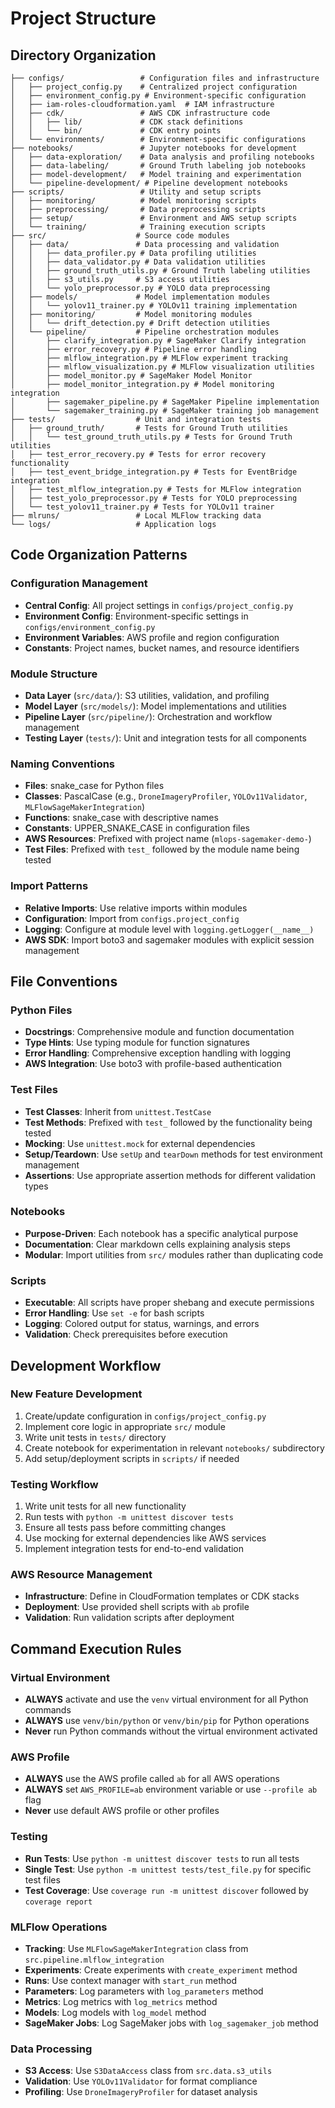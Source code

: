 # Project Structure

## Directory Organization

```
├── configs/                 # Configuration files and infrastructure
│   ├── project_config.py    # Centralized project configuration
│   ├── environment_config.py # Environment-specific configuration
│   ├── iam-roles-cloudformation.yaml  # IAM infrastructure
│   ├── cdk/                 # AWS CDK infrastructure code
│   │   ├── lib/             # CDK stack definitions
│   │   └── bin/             # CDK entry points
│   └── environments/        # Environment-specific configurations
├── notebooks/               # Jupyter notebooks for development
│   ├── data-exploration/    # Data analysis and profiling notebooks
│   ├── data-labeling/       # Ground Truth labeling job notebooks
│   ├── model-development/   # Model training and experimentation
│   └── pipeline-development/ # Pipeline development notebooks
├── scripts/                 # Utility and setup scripts
│   ├── monitoring/          # Model monitoring scripts
│   ├── preprocessing/       # Data preprocessing scripts
│   ├── setup/               # Environment and AWS setup scripts
│   └── training/            # Training execution scripts
├── src/                    # Source code modules
│   ├── data/               # Data processing and validation
│   │   ├── data_profiler.py # Data profiling utilities
│   │   ├── data_validator.py # Data validation utilities
│   │   ├── ground_truth_utils.py # Ground Truth labeling utilities
│   │   ├── s3_utils.py     # S3 access utilities
│   │   └── yolo_preprocessor.py # YOLO data preprocessing
│   ├── models/             # Model implementation modules
│   │   └── yolov11_trainer.py # YOLOv11 training implementation
│   ├── monitoring/         # Model monitoring modules
│   │   └── drift_detection.py # Drift detection utilities
│   └── pipeline/           # Pipeline orchestration modules
│       ├── clarify_integration.py # SageMaker Clarify integration
│       ├── error_recovery.py # Pipeline error handling
│       ├── mlflow_integration.py # MLFlow experiment tracking
│       ├── mlflow_visualization.py # MLFlow visualization utilities
│       ├── model_monitor.py # SageMaker Model Monitor
│       ├── model_monitor_integration.py # Model monitoring integration
│       ├── sagemaker_pipeline.py # SageMaker Pipeline implementation
│       └── sagemaker_training.py # SageMaker training job management
├── tests/                  # Unit and integration tests
│   ├── ground_truth/       # Tests for Ground Truth utilities
│   │   └── test_ground_truth_utils.py # Tests for Ground Truth utilities
│   ├── test_error_recovery.py # Tests for error recovery functionality
│   ├── test_event_bridge_integration.py # Tests for EventBridge integration
│   ├── test_mlflow_integration.py # Tests for MLFlow integration
│   ├── test_yolo_preprocessor.py # Tests for YOLO preprocessing
│   └── test_yolov11_trainer.py # Tests for YOLOv11 trainer
├── mlruns/                 # Local MLFlow tracking data
└── logs/                   # Application logs
```

## Code Organization Patterns

### Configuration Management
- **Central Config**: All project settings in `configs/project_config.py`
- **Environment Config**: Environment-specific settings in `configs/environment_config.py`
- **Environment Variables**: AWS profile and region configuration
- **Constants**: Project names, bucket names, and resource identifiers

### Module Structure
- **Data Layer** (`src/data/`): S3 utilities, validation, and profiling
- **Model Layer** (`src/models/`): Model implementations and utilities
- **Pipeline Layer** (`src/pipeline/`): Orchestration and workflow management
- **Testing Layer** (`tests/`): Unit and integration tests for all components

### Naming Conventions
- **Files**: snake_case for Python files
- **Classes**: PascalCase (e.g., `DroneImageryProfiler`, `YOLOv11Validator`, `MLFlowSageMakerIntegration`)
- **Functions**: snake_case with descriptive names
- **Constants**: UPPER_SNAKE_CASE in configuration files
- **AWS Resources**: Prefixed with project name (`mlops-sagemaker-demo-`)
- **Test Files**: Prefixed with `test_` followed by the module name being tested

### Import Patterns
- **Relative Imports**: Use relative imports within modules
- **Configuration**: Import from `configs.project_config`
- **Logging**: Configure at module level with `logging.getLogger(__name__)`
- **AWS SDK**: Import boto3 and sagemaker modules with explicit session management

## File Conventions

### Python Files
- **Docstrings**: Comprehensive module and function documentation
- **Type Hints**: Use typing module for function signatures
- **Error Handling**: Comprehensive exception handling with logging
- **AWS Integration**: Use boto3 with profile-based authentication

### Test Files
- **Test Classes**: Inherit from `unittest.TestCase`
- **Test Methods**: Prefixed with `test_` followed by the functionality being tested
- **Mocking**: Use `unittest.mock` for external dependencies
- **Setup/Teardown**: Use `setUp` and `tearDown` methods for test environment management
- **Assertions**: Use appropriate assertion methods for different validation types

### Notebooks
- **Purpose-Driven**: Each notebook has a specific analytical purpose
- **Documentation**: Clear markdown cells explaining analysis steps
- **Modular**: Import utilities from `src/` modules rather than duplicating code

### Scripts
- **Executable**: All scripts have proper shebang and execute permissions
- **Error Handling**: Use `set -e` for bash scripts
- **Logging**: Colored output for status, warnings, and errors
- **Validation**: Check prerequisites before execution

## Development Workflow

### New Feature Development
1. Create/update configuration in `configs/project_config.py`
2. Implement core logic in appropriate `src/` module
3. Write unit tests in `tests/` directory
4. Create notebook for experimentation in relevant `notebooks/` subdirectory
5. Add setup/deployment scripts in `scripts/` if needed

### Testing Workflow
1. Write unit tests for all new functionality
2. Run tests with `python -m unittest discover tests`
3. Ensure all tests pass before committing changes
4. Use mocking for external dependencies like AWS services
5. Implement integration tests for end-to-end validation

### AWS Resource Management
- **Infrastructure**: Define in CloudFormation templates or CDK stacks
- **Deployment**: Use provided shell scripts with `ab` profile
- **Validation**: Run validation scripts after deployment

## Command Execution Rules

### Virtual Environment
- **ALWAYS** activate and use the `venv` virtual environment for all Python commands
- **ALWAYS** use `venv/bin/python` or `venv/bin/pip` for Python operations
- **Never** run Python commands without the virtual environment activated

### AWS Profile
- **ALWAYS** use the AWS profile called `ab` for all AWS operations
- **ALWAYS** set `AWS_PROFILE=ab` environment variable or use `--profile ab` flag
- **Never** use default AWS profile or other profiles

### Testing
- **Run Tests**: Use `python -m unittest discover tests` to run all tests
- **Single Test**: Use `python -m unittest tests/test_file.py` for specific test files
- **Test Coverage**: Use `coverage run -m unittest discover` followed by `coverage report`

### MLFlow Operations
- **Tracking**: Use `MLFlowSageMakerIntegration` class from `src.pipeline.mlflow_integration`
- **Experiments**: Create experiments with `create_experiment` method
- **Runs**: Use context manager with `start_run` method
- **Parameters**: Log parameters with `log_parameters` method
- **Metrics**: Log metrics with `log_metrics` method
- **Models**: Log models with `log_model` method
- **SageMaker Jobs**: Log SageMaker jobs with `log_sagemaker_job` method

### Data Processing
- **S3 Access**: Use `S3DataAccess` class from `src.data.s3_utils`
- **Validation**: Use `YOLOv11Validator` for format compliance
- **Profiling**: Use `DroneImageryProfiler` for dataset analysis
